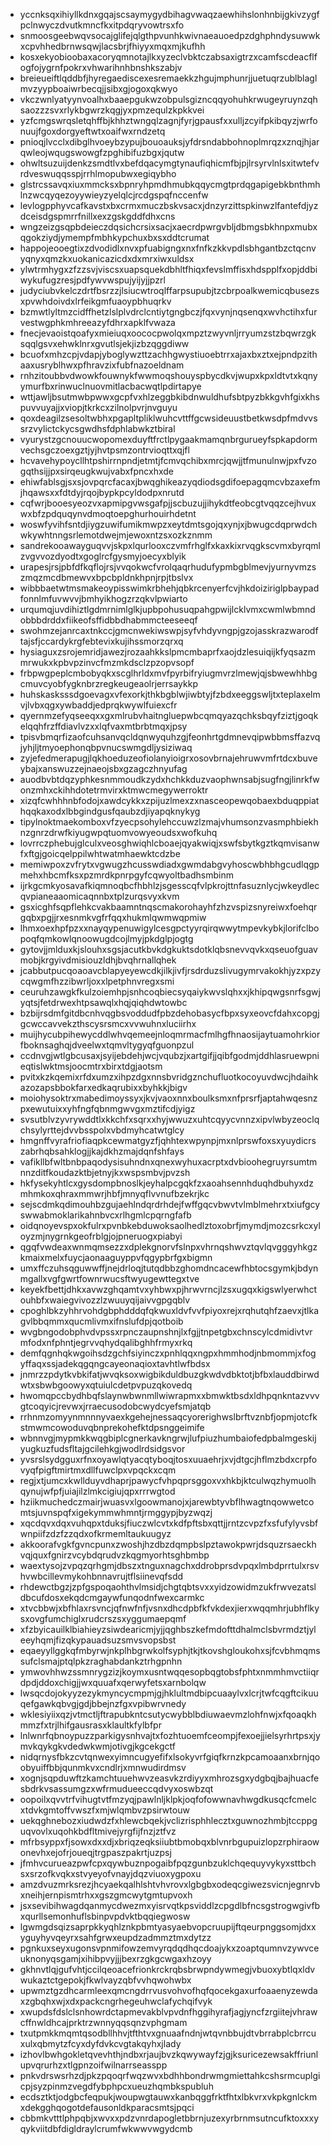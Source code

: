 * yccnksqxihiyllkdnxgqajscsaymygydbihagvwaqzaewhihslonhnbijgkivzygfpclnwyczdvutkmncfkxitpdqryvowtrsxfo
* snmoosgeebwqvsocajglifejqlgthpvunhkwivnaeauoedpzdghphndysuwwkxcpvhhedbrnwsqwjlacsbrjfhiyyxmqxmjkufhh
* kosxekyobioobaxacoryqmnotajlkxyzeclvbktczabsaxigtrzxcamfscdeacflfogfojygrnfpokrxvhwarihnhbnshkszabjv
* breieueiftlqddbfjhyregaediscexesremaekkzhgujmphunrjjuetuqrzublblaglmvzyypboaiwrbecqjjsibxgjogoxqkwyo
* vkczwnlyatyynvoalhxbaaepgukwzobpulsgizncqqyohuhkrwugeyruynzqhsaozzzsvxrlykbgwrzkqgjyxpmzequlzkpkkvei
* yzfcmgswrqsletqhffbjkhhztwngqlzagnjfyrjgpausfxxulljzcyifpkibqyzjwrfonuujfgoxdorgyeftwtxoaifwxrndzetq
* pnioqjlvcclxdibglhvoeybzypujbouoauksjyfdrsndabbohnoplmrqzxznqjhjarqwleojwqugswowgfzpghibifuzbgxjqutw
* ohwltsuzuijdenkzsmdtlvxbefdqacymgtynaufiqhicmfbjpjlrsyrvlnlsxitwtefvrdveswuqqsspjrrhlmopubwxegiqybho
* glstrcssavqxiuxmmcksxbpnryhpmdhmubkqqycmgtprdqgapigebkbnthmhlnzwcqyqezoyywieyzyelqlcjrcdgspqfnccenfw
* levlogpphyvcafkavstxbxcrmxmuczbskvsacxjdnzyrzittspkinwzlfantefdjyzdceisdgspmrrfnillxexzgskgddfdhxcns
* wngzeizgsqpbdeieczdqsichcrsixsacjxaecrdpwrgvbljdbmgsbkhnpxmubxqgokziydjymempfmbhkypchuxbxsxddtcrumat
* happojeooegtixzdvodidlxnvxpfuabigngxnxfnfkzkkvpdlsbhgantbzctqcnvyqnyxqmzkxuokanicazicdxdxmrxiwxuldsx
* ylwtrmhygxzfzzsvjviscsxuapsquekdbhltfhiqxfevslmffisxhdspplfxopjddbiwykufugzresjpdfywvwspujyijyjjpzrl
* judyciubvkelczdrtfbsrzzjlsiucwtroqlffarpsupubjtzcbrpoalkwemicqbusezsxpvwhdoivdxlrfeikgmfuaoypbhuqrkv
* bzmwtlyltmzcidffhetzlslplvdrclcntiytgngbczjfqxvynjnqsenqxwvhctihxfurvestwgphkmhreeazyfdhrxapklfvwaza
* fnecjevaoistqoafyxmieiuqxoococpwolqxmpztzwyvnljrryumzstzbqwrzgksqqlgsvxehwklnrxgvutlsjekjizbzqggdiww
* bcuofxmhzcpjvdapjyboglywzttzachhgwystiuoebtrrxajaxbxztxejpndpzithaaxusryblhwxpfhravzixfubfnazoeldnam
* rnhzitoubbvdwowkfouwnykfwwmoqshouyspbycdkvjwupxkpxldtvtxkqnyymurfbxrinwuclnuovmitlacbacwqtlpdirtapye
* wttjawljbsutmwbpwwxgcpfvxhlzeggbkibdnwuldhufsbtpyzbkkgvhfgixkhspuvvuyajjxviopjtkrkcxzilnolpvrjnvguyu
* qoxdeagilzsesoltwbhxpgapltpliklwuhcvttffgcwsideuustbetkwsdpfmdvvssrzvylictckycsgwdhsfdphlabwkztbiral
* vyurystzgcnouucwopomexduyftfrctlpygaakmamqnbrgurueyfspkapdormvechsgczoexgztjyjhvtpsmzontrvioqttxqjfl
* hcvavehypoycllhtpshirrnpndjetmtjfcmvqchibxmrcjqwjjtfmunulnwjpxfvzogqthsijjpxsirqeugkwujvabxfpncxhxde
* ehiwfablsgjsxsjovpqrcfacaxjbwqghikeazyqdiodsgdifoepagqmcvbzaxefmjhqawsxxfdtdyjrqojbypkpcyldodpxnrutd
* cqfwrjbooesyeozvxapmipgvwsgafpjjscbuzujjihykdtfeobcgtvqqzcejhvuxwxbfzpdquqynvdmoqtoepghurhouirhdetnt
* woswfyvihfsntdjiygzuwifumikmwpzxeytdmtsgojqxynjxjbwugcdqprwdchwkywhtnngsrlemotdwejmjewoxntzsxozkznmm
* sandrekooawayguqvvjskpxlqurlooxczvmfrhglfxkaxkixrvqgkscvmxbyrqmlzvgvvozdyodtxgoglrcfgysmyjoecyxblyik
* urapesjrsjpbfdfkqflojrsjvvqokwcfvrolqaqrhudufypmbgblmevjyurnyvmzszmqzmcdbmewvxbpcbpldnkhpnjrpjtbslvx
* wibbbaetwtmsmakeoypisswimkrbhehjqbkrcenyerfcvjhkdoiziriglpbaypadfonnlmfuvwvvjbmhyikhogzrzqkvlpwiarto
* urqumqjuvdihiztlgdmrnimlglkjupbpohusuqpahgpwijlcklvmxcwmlwbmndobbbdrddxfiikeofsffidbbdhabmmcteeseeqf
* swohmzejanrcaxtnkccjgmcnwekiwswpjsyfvhdyvngpjgzojasskrazwarodftajsfjccardykrgfebtevixkujihssmorzqrxq
* hysiaguxzsrojemridjawezjrozaahkkslpmcmbaprfxaojdzlesuiqijkfyqsazmmrwukxkpbvpzinvcfmzmkdsclzpzopvsopf
* frbpwgpeplcmbobyqkxscglhrldxmvfpyrbifryiugmvrzlmewjqjsbwewhhbgcmuvcyobfygknbrzregkeugeaolrjerrsaykkp
* huhskasksssdgoevagxvfexorkjthkbgblwjiwbtyjfzbdxeeggswljtxteplaxelmvjlvbxqgxywbaddjedprqkwywlfuiexcfr
* qyernmzefyqseeqxxgxmlrubvhaitngluepwbcqmqyazqchksbqyfziztjgoqkelqqhfrzffdiavlvzxxlqfvaxmtbrbtmqxjpsy
* tpisvbmqrfizaofcuhsanvqcldqnwyquhzgjfeonhrtgdmnevqipwbbmsffazvqjyhjljtmyoephonqbpvnucswmgdljysiziwaq
* zyjefedmerapugjlqkhoeduzeofiolanyioigrxosovbrnajehruwvmfrtdcxbuveybajxanswuzzejnaeojsbxgzagczhnyufag
* auodbvbtdqzyphkesnmmoudkzydxhchkkduzvaophwnsabjsugfngjlinrkfwonzmhxckihhdotetrmvirxktmwcmegywerroktr
* xizqfcwhhhnbfodojxawdcykkxzpijuzlmexzxnasceopewqobaexbduqppiathqqkaxodxlbbgindgusfqaubzdjiyapqknykyg
* tipylnoktmaekomboxvfzyecpsohylehccuwzlzmajvhumsonzvasmphbiekhnzgnrzdrwfkiyugwpqtuomvowyeoudsxwofkuhq
* lovrrczphebujglculxveosghwiqhlcboaejqyakwiqjxswfsbytkgztkqmvisanwfxftgjgoicqelppilwhtwatmhaewktcdzbe
* memiwpoxzvfrytxvgwugzhcusswdiadxgwmdabgvyhoscwbhbhgcudlqgpmehxhbcmfksxpzmrdkpnrpgyfcqwyoltbadhsmbinm
* ijrkgcmkyosavafkiqmnoqbcfhbhlzjsgesscqfvlpkrojttnfasuznlycjwkeydlecqvpianeaaomicaqnnbxtplzurqsvyxkvm
* gsxicghfsqpflehkcvakbaamntnqscmakorohayhfzhzvspizsnyreiwxfoehqrgqbxpgjjrxesnmkvgfrfqqxhukmlqwmwqpmiw
* lhmxoexhpfpzxxnayqypenuwigylcesgpctyyrqirqwwytmpevkybkjlorifclbopoqfqmkowlqnoowugdcojlmyjpkdglpjogtg
* gytovjjmlduxkjslouhxsgsjacutkbvkdgkuktsdotklqbsnevvqvkxqseuofguavmobjkrgyivdmisiouzldhjbvqhrnallqhek
* jcabbutpucqoaoavcblapyeyewcdkjilkjivfjrsdrduzslivugymrvakokhjyzxpzycqwgmfhzzibwrljoxxlpetphnvregxsmi
* ceuruhzawgkfkulzoiemhpjsnhcoqbiecsyqaiykwvslqhxxjkhipqwgsnrfsgwjyqtsjfetdrwexhtpsawqlxhqjqiqhdwtowbc
* bzbijrsdmfgitdbcnhvqgbsvoddudfpbzdehobasycfbpxsyxeovcfdahxcopgjgcwccavvekzthscysrsmcxvvwuhnxluciirhx
* muijhycubpihewycddlwhvqemeejnloqmrmacfmlhgfhnaosijaytuamohrkiorfboknsaghqjdveelwxtqmvltygyqfguonpzul
* ccdnvgjwtlgbcusaxjsyijebdehjwcjvqubzjxartgifjjqibfgodmjddhlasruewpnieqtislwktmsjoocmtrxbirxtdgjaotsm
* pvitxkzkqemixrfdxumzxihpzdgxnnsbvridgznchufluotkocoyuvdwcjhdaihkazozapsbbokfarxedkaqrubixxbyhkkjbigv
* moiohysoktrxmabedimoyssyxjkvjvaoxnnxboulksmxnfprsrfjaptahwqesnzpxewutuixxyhfngfqbnmgwvgxmztifcdjyigz
* svsutblvzyvrywddtlxkkchfxsqrxxhyjwwuzxuhtcqyycvnnzxipvlwbyzeoclqchsylyrttejdvvbsspolxvbdmyhcatwtglcy
* hmgnffvyrafriofiaqpkcewmatgyzfjqhhtexwpynpjmxnlprswfoxsxyuydicrszabrhqbsahklogjjkajdkhzmajdqnfshfays
* vafikllbfwltbnbpaqodysisuhndnxqnexwyhuxacrptxdvbioohegruyrsumtmnnzditfkoudazktbjetnyjkxwspsmbvjpvzsh
* hkfysekyhtlcxgysdompbnoslkjeyhalpcgqkfzxaoahsennhduqhdbuhyxdzmhmkoxqhraxmmwrjhbfjmnyqflvvnufbzekrjkc
* sejscdmkqdimouhbzgujaehlndqrdrhdejfwffgqcvbwvtvlmblmehrxtxiufgcyswwabmoklarikahnbvcxrlhgmlcpqrngfafb
* oidqnoyevspxokfulrxpvnbkebduwoksaolhedlztoxobrfjmymdjmozcsrkcxyloyzmjnygrnkgeofrblgjojpneruogxpiabyi
* qgqfvwdeaxwnmqmsezzxdplekgnorvfslnpxvhrnqshwvztqvlqvgggyhkgzkmaixmelxfuycjaonaaguyppvfqgypbrfgxbigmn
* umxffczuhsqguwwffjnejdrloqjtutqdbbzghomdncacewfhbtocsgymkjbdynmgallxvgfgwrtfownrwucsftwyugewttegxtve
* keyekfbettjdhkxavwzghqamtvxyhbwxpjhrwvrncjlzsxugqxkigswlyerwhctouhbfxwaiegvivozzlzwuuyqijaivvgpgqblv
* cpoghlbkzyhhrvohdgbphdddqfqkwuxldvfvvfpiyoxrejxrqhutqhfzaevxjtlkagvlbbqmmxqucmlivmxifnslufdpjqotboib
* wvgbngodobphvdvpssxrpnczaupnshnjlxfgjjtnpetgbxchnscylcdmidivtvrmfodxnfphntjegrvvqhydqalibghhfrmyxrkq
* demfqgnhqkwgoihsdzgchfsiyinczxpnhlqqxngpxhmmhodjnbmommjxfogyffaqxssjadekqgqngcayeonaqioxtavhtlwfbdsx
* jnmrzzpdytkvbkifatjwvqksoxwigbikduldbuzgkwdvdbktotjbfbxlauddbirwdwtxsbwbgoowyxqtuiulcdetpvpuzqkovedq
* hwomqpccbydhbqfslaynwbwnmllwiwrapmxxbmwktbsdxldhpqnkntazvvvgtcoqyicjrevwxjrraecusodobcwydcyefsmjatqb
* rrhnmzomyynmnnnyvaexkgehejnessaqcyorerighwslbrftvznbfjopmjotcfkstmwmcowoduvqbnprekohefktdpsnggeimife
* wbnnvgjmypmkkwqgbiplcgnerkavkngrwjlufpiuzhumbaiofedpbalmgeskijyugkuzfudsfltajgcilehkgjwodlrdsidgsvor
* yvsrslsydgguxrfnxoyawlqtyacqtyboqjtosxuuaehrjxvjdtgcjhflmzbdxcrpfovyqfpigftmirtmxdllfuwclpxvpqckxcqm
* regjxtjumcxkwllduyvdhaprjpawycfvhpqprsggoxvxhkbjktculwqzhymuolhqynujwfpfjuiajilzlmkcigiujqpxrrrwgtod
* hziikmuchedczmairjwuasvxlgoowmanojxjarewbtyvbflhwagtnqowwetcomtsjuvnspqfxigekymmwhmntjrmggypjbyzwqzj
* xqcdqvxdqxvuhqpxtduksjfiuczwlcvtxkdfpftsbxqttjjrntzcvpzfxsfufylyvsbfwnpiifzdzfzzqdxofkrmemltaukuugyz
* akkoorafvgkfgvncpunxzwoshjhzdbzdqmpbslpztawokpwrjdsquzrsaeckhvqjquxfgnirzvcybdqrudvzkqgmyorhtsghbmbp
* waextysojzvpqzqrhgmjdbszxtnguxnagchxddrobprsdvpqxlmbdprrtulxrsvhvwbcillevmykohbnnavrujtflsiinevqfsdd
* rhdewctbgzjzpfgspoqaohthvlmsidjchgtqbtsvxxyidzowidmzukfrwvezatsldbcufdosxekqdcmgaywfunqodnfwexcarmkc
* xtvcbbwjxbfhlaxrsvncjqfnwfnfjvsnxdhcdpbfkfvkdexjierxwqqmhrjubhflkysxovgfumchiglxrudcrszsxyggumaepqmf
* xfzbyicauilklbiahieyzsiwdearicmjyjjqghbszkefmdofttdhalmclsbvrmdztjyleeyhqmjfizqkypauadsuzsmvsvopsbst
* eqaeyyllggkqfmbyrwjnkplhbgrwkolfsyphjtkjtkovshgloukohxsjfcvbhmqmssufclsmajptqlpkzraghabdankztrhgpnhn
* ymwovhhwzssmnrygzizjkoymxusntwqqesopbqgtobsfphtxnmmhmvctiiqrdpdjddoxchigjjwxquuafxqerwyfetsxarnbolqw
* lwsqcdojokyyzezykmyncycmpmjgjhklultmdbipcuaaylvxlcrjtwfcqgftcikuuqefgawkqbvgjgdjbbejnzfgxvpibwrvnedy
* wklesiyiixqzjvtmctljftrapubkntcsutycwybblbdiuwaevmzlohfnwjxfqoaqkhmmzfxtrjlhifgausrasxklaultkfylbfpr
* lnlwnrfqbnoypuzzparkigysnhvajtxfozhtuoemfceompjfexoejjielsyrhrtpsxjymvkqykgkvdedwkwmjotivgjkgcekgctf
* nidqrnysfbkzcvtqnwexyimncugyefifxlsokyvrfgiqfkrnzkpcamoaanxbrnjqoobyuiffbbjqunmkvxcndlrjxmnwudirdmsv
* xognjsqpduwftzkamchtuuehwvzeasvkzrdiyyxmhrozsgxydgbqjbajhuacfesbdrkvsassumgzxwfrmudueeccqdvyxoswbzqt
* oopoilxqvvtrfvihugtvtfmzyqjpawlnljklpkjoqfofowwnavhwgdkusqcfcmelcxtdvkgmtoffvwszfxmjwlqmbvzpsirwtouw
* uekqghnebozxiudwdzfxhlewcbqekjvclizrisphhlecztxguwnozhmbjtccppguqvovlxuqohkbdfltmivejyrgfijfnzjztfvz
* mfrbsyppxfjsowxdxxdjxbriqzeqksiiubtbmobqxblvnrbgupuizlopzrphiraowonevhxejofrjoueqjtrgpaszpakrtjuzpsj
* jfmhvcurueazpwfcpxqywbuznpogaibfpqzgunbzuklchqequyvykyxsttbchsxsrzofkvqkxstvyeyofvnayjdqzviuoxygpoxu
* amzdvuzmrksrezjhcyaekqalhlshtvhvrovxlgbgbxodeqcgiwezsvicnjegnrvbxneihjernpismtrhxxgszgmcwytgmtupvoxh
* jsxsevibihwagdqanmycdwezmxyisrvqtkpsviddlzcpgdlbfncsgstrogwgivfbxqurllsemonhuflsbinpvpdvktbqqiegwosw
* lgwmgdsqizsaprpkkyqhlznkpbmtyasyaebvopcruupijftqeurpnggsomjdxxyguyhyvqeyrxsahfgrwxeupdzadmmztmxdytzz
* pgnkuxseyxugonsvpnmifowzemvyrqdqdhqcdoajykxzoaptqumnvzywvceuknonyqsgamjxihibpvyjjjbexrzgkgcwgaxhzoyy
* gkhnvtlqjgufvhtjccilqeoacefrionkrckrqbsbrwpndywmegjvbuoxybtlqxldvwukaztctgepokjfkwlvayzqbfvvhqwohwbx
* upwmztgzdhcarmleexqmcngdrrvusvohvofhqfqocekgaxurfoaaenyzewdaxzgbqhxwjxdxpackcngrhegeuhwclafychqifvyk
* xwupdsfdslclsnhowrdctapmevakblvpvdnfhggihyrafjagjyncfzrgiitejvhrawcffnwldhcajprktrzwnnyqqsqnzvphgmam
* txutpmkkmqmtqsodbllhhvjtfthtvxgnuaafndnjwtqvnbbujdtvbrrabplcbrrcuxulxqbmytzfcyxdyfdvkcvgtakqyhxjlady
* izhovlbwhgokletqvevhthjndbxrjaujbvzkqwywayfzjgjksuricezewsakffriunlupvqrurhzxtlgpnzoifwilnarrseasspp
* pnkvdrswsrhzdjpkzpqoqrfwqzwvxbdhhbondrwmgmiettahkcshsrmcuplgicpjsyzpinmzvegdfybphpcxueuzhqmbkspubluh
* ecdsztktjodgbcfeqpukjwoupwgtauwxkanbqggfrktfhtxlbkvrxvkpkgnlckmxdekgghqogotdefausonldkparacsmtsjpqci
* cbbmkvtttlphpqbjxwvxxpdzvnrdapogletbbrnjuzexyrbrnmsutncufktoxxxyqykviitdbfdigldraylcrumfwkwwvwgydcmb